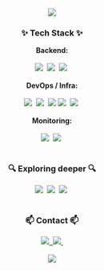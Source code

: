 <div align="center">
 <img src="https://capsule-render.vercel.app/api?type=wave&height=300&color=auto&text=Woof!%20Welcome🐶&reversal=false" />
</div>

<!--내용 부분-->
<h3 align="center">✨ Tech Stack ✨</h3>

<!-- Backend -->
<div align="center">
  <strong>Backend:</strong><br><br>
  <img src="https://img.shields.io/badge/Java-ED8B00?style=for-the-badge&logo=openjdk&logoColor=white" />&nbsp
  <img src="https://img.shields.io/badge/Spring Boot-6DB33F?style=for-the-badge&logo=springboot&logoColor=white" />&nbsp
  <img src="https://img.shields.io/badge/MySQL-005C84?style=for-the-badge&logo=mysql&logoColor=white" />&nbsp
</div>

<br>

<!-- DevOps / Infra -->
<div align="center">
  <strong>DevOps / Infra:</strong><br><br>
  <img src="https://img.shields.io/badge/Docker-2496ED?style=for-the-badge&logo=docker&logoColor=white" />&nbsp
  <img src="https://img.shields.io/badge/Oracle Cloud-F80000?style=for-the-badge&logo=oracle&logoColor=white" />&nbsp
  <img src="https://img.shields.io/badge/Kakao Cloud-FFCD00?style=for-the-badge&logo=cloud&logoColor=black" />
  <img src="https://img.shields.io/badge/GitHub Actions-2088FF?style=for-the-badge&logo=githubactions&logoColor=white" />&nbsp
  <img src="https://img.shields.io/badge/Argo CD-0175C2?style=for-the-badge&logo=argo&logoColor=white" />&nbsp
</div>

<br>

<!-- Monitoring -->
<div align="center">
  <strong>Monitoring:</strong><br><br>
  <img src="https://img.shields.io/badge/Prometheus-E6522C?style=for-the-badge&logo=prometheus&logoColor=white" />&nbsp
  <img src="https://img.shields.io/badge/Grafana-F46800?style=for-the-badge&logo=grafana&logoColor=white" />&nbsp
</div>

<br>

<h3 align="center">🔍 Exploring deeper 🔍</h3>
<div align="center">
 <img src="https://img.shields.io/badge/AWS-232F3E?style=for-the-badge&logo=amazonaws&logoColor=white" />&nbsp
 <img src="https://img.shields.io/badge/Kubernetes-326CE5?style=for-the-badge&logo=kubernetes&logoColor=white" />&nbsp
 <img src="https://img.shields.io/badge/Argo CD-0175C2?style=for-the-badge&logo=argo&logoColor=white" />&nbsp 
</div>

<br>

<h3 align="center">📫 Contact 📫</h3>
<div align="center">
  <a href="mailto:ehdtjq0909@gmail.com" tabindex="-1">
    <img
      src="https://img.shields.io/badge/ehdtjq0909@gmail.com-D14836?style=for-the-badge&logo=gmail&logoColor=white"
      draggable="false"/>&nbsp
  </a>
  <a href="https://velog.io/@dogsub" target="_blank" tabindex="-1">
    <img
      src="https://img.shields.io/badge/Velog-20C997?style=for-the-badge&logo=velog&logoColor=white"
      draggable="false"/>&nbsp
  </a>
</div>

<br>

<div align="center">
  <a href="https://github.com/devxb/gitanimals">
    <img src="https://render.gitanimals.org/farms/dogsub"/>
  </a>
</div>
